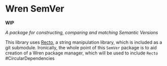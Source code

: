 # Wren SemVer

__WIP__

_A package for constructing, comparing and matching Semantic Versions_

This library uses [Recto](https://github.com/BrianOtto/Recto), a string manipulation library, which is included as a git submodule. Ironically, the whole point of this `SemVer` package is to aid creation of a Wren package manager, which will be used to include `Recto` \#CircularDependencies


